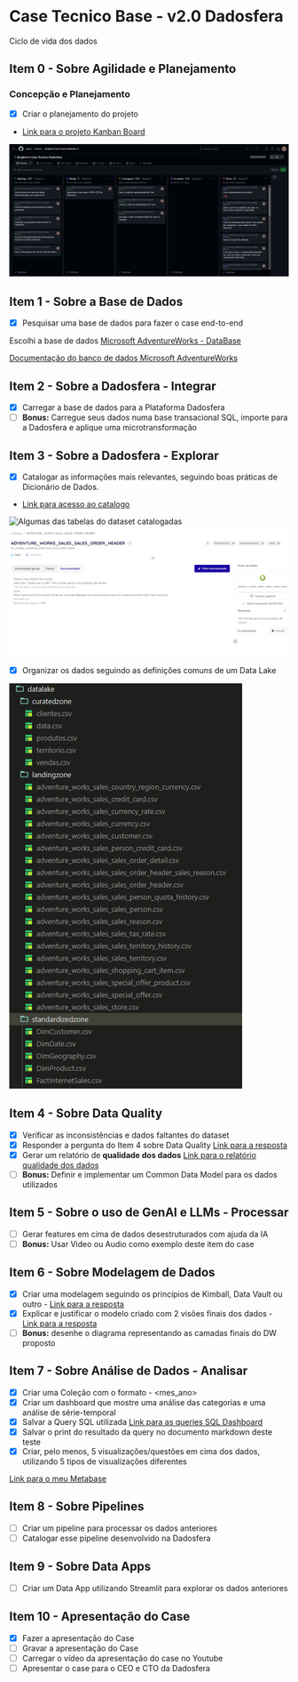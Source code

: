 # Case Tecnico Base - v2.0 Dadosfera

Ciclo de vida dos dados

## Item 0 - Sobre Agilidade e Planejamento

### Concepção e Planejamento

- [x] Criar o planejamento do projeto

- [Link para o projeto Kanban Board](https://github.com/users/cglima/projects/6/views/1)
  
![Principais atividades deste Case Técnico](prints/atividades-case.png)

## Item 1 - Sobre a Base de Dados

- [x] Pesquisar uma base de dados para fazer o case end-to-end

Escolhi a base de dados [Microsoft AdventureWorks - DataBase](https://learn.microsoft.com/en-us/sql/samples/adventureworks-install-configure?view=sql-server-ver16&tabs=ssms)

[Documentação do banco de dados Microsoft AdventureWorks](https://dataedo.com/download/AdventureWorks.pdf)

## Item 2 - Sobre a Dadosfera - Integrar

- [x] Carregar a base de dados para a Plataforma Dadosfera
- [ ] **Bonus:** Carregue seus dados numa base transacional SQL, importe para a Dadosfera e aplique uma microtransformação

## Item 3 - Sobre a Dadosfera - Explorar

- [x] Catalogar as informações mais relevantes, seguindo boas práticas de Dicionário de Dados.
- [Link para acesso ao catalogo](https://app.dadosfera.ai/pt-BR/catalog/data-assets)
  
![Algumas das tabelas do dataset catalogadas](prints/catálogo-dados.png)
![Mais detalhes de uma tabela](prints/detalhes_catalogo.png)

- [x] Organizar os dados seguindo as definições comuns de um Data Lake

![Datalake da base AdventureWorks](prints/datalake.png)

## Item 4 - Sobre Data Quality

- [x] Verificar as inconsistências e dados faltantes do dataset
- [x] Responder a pergunta do Item 4 sobre Data Quality [Link para a resposta](resposta-item4.md)
- [x] Gerar um relatório de **qualidade dos dados** [Link para o relatório qualidade dos dados](quality-date.ipynb)
- [ ] **Bonus:** Definir e implementar um Common Data Model para os dados utilizados

## Item 5 - Sobre o uso de GenAI e LLMs - Processar

- [ ] Gerar features em cima de dados desestruturados com ajuda da IA
- [ ] **Bonus:** Usar Video ou Audio como exemplo deste item do case

## Item 6 - Sobre Modelagem de Dados

- [x] Criar uma modelagem seguindo os princípios de Kimball, Data Vault ou outro - [Link para a resposta](modelagem-dados.md)
- [x] Explicar e justificar o modelo criado com 2 visões finais dos dados - [Link para a resposta](modelagem-dados.md)
- [ ] **Bonus:** desenhe o diagrama representando as camadas finais do DW proposto

## Item 7 -  Sobre Análise de Dados - Analisar

- [x] Criar uma Coleção com o formato <nome> <sobrenome> - <mes_ano>
- [x] Criar um dashboard que mostre uma análise das categorias e uma análise de série-temporal
- [x] Salvar a Query SQL utilizada [Link para as queries SQL Dashboard](queriesdashboard.md)
- [x] Salvar o print do resultado da query no documento markdown deste teste
- [x] Criar, pelo menos, 5 visualizações/questões em cima dos dados, utilizando 5 tipos de visualizações diferentes

[Link para o meu Metabase](https://metabase-treinamentos.dadosfera.ai/collection/417-cassiana-barreto-032024)

## Item  8 - Sobre Pipelines

- [ ] Criar um pipeline para processar os dados anteriores
- [ ] Catalogar esse pipeline desenvolvido na Dadosfera

## Item 9 - Sobre Data Apps

- [ ] Criar um Data App utilizando Streamlit para explorar os dados anteriores
  
## Item 10 - Apresentação do Case

- [x] Fazer a apresentação do Case
- [ ] Gravar a apresentação do Case
- [ ] Carregar o vídeo da apresentação do case no Youtube
- [ ] Apresentar o case para o CEO e CTO da Dadosfera
